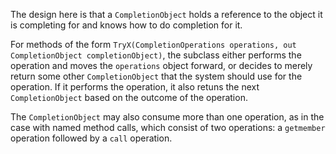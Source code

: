 ﻿The design here is that a `CompletionObject` holds a reference to the object it is completing
for and knows how to do completion for it. 
 
For methods of the form 
`TryX(CompletionOperations operations, out CompletionObject completionObject)`,
the subclass either performs the operation and moves the `operations` object forward, 
or decides to merely return some other `CompletionObject` that the system should use for the 
operation. If it performs the operation, it also retuns the next `CompletionObject` based 
on the outcome of the operation.
 
The `CompletionObject` may also consume more than one operation, as in the case with named method
calls, which consist of two operations: a `getmember` operation followed by a `call` operation.